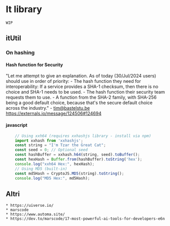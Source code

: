# It library

	WIP

## itUtil

### On hashing

#### Hash function for Security
"Let me attempt to give an explanation. As of today (30/Jul/2024 users) should use in order of priority:
    - The hash function they need for interoperability: If a service provides a SHA-1 checksum, then there is no choice and SHA-1 needs to be used.
    - The hash function their security team requests them to use.
    - A function from the SHA-2 family, with SHA-256 being a good default choice, because that's the secure default choice across the industry."
	- tim@bastelstu.be  https://externals.io/message/124506#124694


#### javascript
```javascript
	// Using xxh64 (requires xxhashjs library - install via npm)
	import xxhash from 'xxhashjs';
	const string = "I'm Tzar the Great Cat";
	const seed = 0; // Optional seed
	const hashBuffer = xxhash.h64(string, seed).toBuffer();
	const hexHash = Buffer.from(hashBuffer).toString('hex');
	console.log("xxh64 Hex:", hexHash);
	// Using MD5 (built-in)
	const md5Hash = CryptoJS.MD5(string).toString();
	console.log("MD5 Hex:", md5Hash);
```
## Altri
	* https://uiverse.io/
	* marscode
	* https://www.automa.site/
	* https://dev.to/marscode/17-most-powerful-ai-tools-for-developers-e6n
